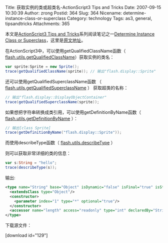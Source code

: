 Title: 获取实例的类或超类名-ActionScript3 Tips and Tricks
Date: 2007-09-15 10:30:39
Author: zrong
Postid: 364
Slug: 364
Nicename: determine-instance-class-or-superclass
Category: technology
Tags: as3, general, tipsandtricks
Attachments: 365

本文是[ActionScript3 Tips and Tricks](http://www.kirupa.com/forum/showthread.php?t=223798)系列阅读笔记之一[Determine Instance Class or Superclass](http://www.kirupa.com/forum/showthread.php?p=1902564#post1902564)，这里是[原文地址](http://www.kirupa.com/forum/showthread.php?p=1902564#post1902564)。

在ActionScript3中，可以使用getQualifiedClassName函数（ [flash.utils.getQualifiedClassName](http://livedocs.macromedia.com/flex/2/langref/flash/utils/package.html#getQualifiedClassName())）获取实例的类名：

``` ActionScript
var sprite:Sprite = new Sprite();
trace(getQualifiedClassName(sprite)); // 输出"flash.display::Sprite"
```

还可以使用getQualifiedSuperclassName函数 （ [flash.utils.getQualifiedSuperclassName](http://livedocs.macromedia.com/flex/2/langref/flash/utils/package.html#getQualifiedSuperclassName()) ） 获取超类的名称：

``` ActionScript
// 输出"flash.display::DisplayObjectContainer"
trace(getQualifiedSuperclassName(sprite)); 
```

<!--more-->

如果想把字符串转换成类引用，可以使用getDefinitionByName函数（ [flash.utils.getDefinitionByName](http://livedocs.macromedia.com/flex/2/langref/flash/utils/package.html#getDefinitionByName()) ）：

``` ActionScript
// 输出[class Sprite]
trace(getDefinitionByName("flash.display::Sprite")); 
```

而使用describeType函数（ [flash.utils.describeType](http://livedocs.macromedia.com/flex/2/langref/flash/utils/package.html#describeType()) ）

则可以获取非常详细的类的信息：

``` ActionScript
var s:String = "hello";
trace(describeType(s));
```

输出:

``` xml
<type name="String" base="Object" isDynamic="false" isFinal="true" isStatic="false">
  <extendsClass type="Object"/>
  <constructor>
    <parameter index="1" type="*" optional="true"/>
  </constructor>
  <accessor name="length" access="readonly" type="int" declaredBy="String"/>
</type>
```

下载源文件：  

[download id="129"]

